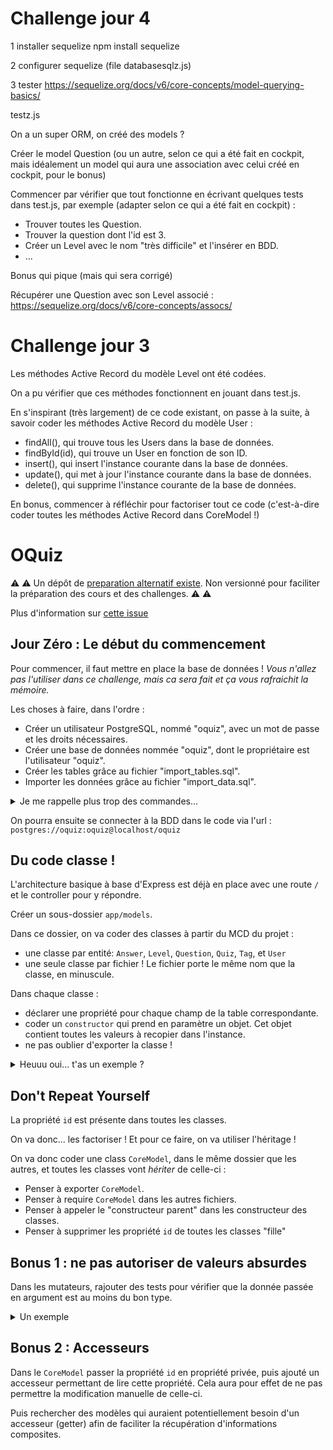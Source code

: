 
# Challenge jour 4

1 installer sequelize
npm install sequelize

2 configurer sequelize
(file databasesqlz.js)

3 tester
https://sequelize.org/docs/v6/core-concepts/model-querying-basics/

testz.js

On a un super ORM, on créé des models ?

Créer le model Question (ou un autre, selon ce qui a été fait en cockpit, mais idéalement un model qui aura une association avec celui créé en cockpit, pour le bonus)

Commencer par vérifier que tout fonctionne en écrivant quelques tests dans test.js, par exemple (adapter selon ce qui a été fait en cockpit) :

*   Trouver toutes les Question.
*   Trouver la question dont l'id est 3.
*   Créer un Level avec le nom "très difficile" et l'insérer en BDD.
*   ...

Bonus qui pique (mais qui sera corrigé)  

Récupérer une Question avec son Level associé : https://sequelize.org/docs/v6/core-concepts/assocs/



# Challenge jour 3

Les méthodes Active Record du modèle Level ont été codées.

On a pu vérifier que ces méthodes fonctionnent en jouant dans test.js.

En s'inspirant (très largement) de ce code existant, on passe à la suite, à savoir coder les méthodes Active Record du modèle User :
*   findAll(), qui trouve tous les Users dans la base de données.
*   findById(id), qui trouve un User en fonction de son ID.
*   insert(), qui insert l'instance courante dans la base de données.
*   update(), qui met à jour l'instance courante dans la base de données.
*   delete(), qui supprime l'instance courante de la base de données.

En bonus, commencer à réfléchir pour factoriser tout ce code (c'est-à-dire coder toutes les méthodes Active Record dans CoreModel !)





# OQuiz

:warning: :warning: Un dépôt de [preparation alternatif existe](https://github.com/O-clock-FS-JS/S05-oquiz/). Non versionné pour faciliter la préparation des cours et des challenges.  :warning: :warning:

Plus d'information sur [cette issue](https://github.com/O-clock-FS-JS/OQuizz/issues/25)

## Jour Zéro : Le début du commencement

Pour commencer, il faut mettre en place la base de données !
*Vous n'allez pas l'utiliser dans ce challenge, mais ca sera fait et ça vous rafraichit la mémoire.*

Les choses à faire, dans l'ordre :

- Créer un utilisateur PostgreSQL, nommé "oquiz", avec un mot de passe et les droits nécessaires.
- Créer une base de données nommée "oquiz", dont le propriétaire est l'utilisateur "oquiz".
- Créer les tables grâce au fichier "import_tables.sql".
- Importer les données grâce au fichier "import_data.sql".

<details>
<summary>Je me rappelle plus trop des commandes...</summary>

---

**Créer un utilisateur PostgreSQL, nommé "oquiz", avec un mot de passe et les droits nécessaires.**

- d'abord se connecter à PostgreSQL en tant que "postgres": `sudo -i -u postgres`, puis `psql`
- Ou directement si cela est déjà configurer dans le `pg_hba.conf` vous pouvez directement untiliser la commande `psql -U postgres`
- puis créer l'utilisateur : `CREATE ROLE oquiz WITH LOGIN PASSWORD 'oquiz';`

**Créer une base de données nommée "oquiz", dont le propriétaire est l'utilisateur "oquiz".**

- puis créer l'utilisateur : `CREATE DATABASE oquiz OWNER oquiz;`

**Créer les tables grâce au fichier "import_tables.sql".**

- `psql -U oquiz -f data/import_tables.sql`

**Importer les données grâce au fichier "import_data.sql".**

- `psql -U oquiz -f data/import_data.sql`

---

</details>

On pourra ensuite se connecter à la BDD dans le code via l'url : `postgres://oquiz:oquiz@localhost/oquiz`

## Du code classe !

L'architecture basique à base d'Express est déjà en place avec une route `/` et le controller pour y répondre.

Créer un sous-dossier `app/models`.

Dans ce dossier, on va coder des classes à partir du MCD du projet :

- une classe par entité: `Answer`, `Level`, `Question`, `Quiz`, `Tag`, et `User`
- une seule classe par fichier ! Le fichier porte le même nom que la classe, en minuscule.

Dans chaque classe :

- déclarer une propriété pour chaque champ de la table correspondante.
- coder un `constructor` qui prend en paramètre un objet. Cet objet contient toutes les valeurs à recopier dans l'instance.
- ne pas oublier d'exporter la classe !

<details>
<summary>Heuuu oui... t'as un exemple ?</summary>

---

Le but, c'est d'arriver à faire ça :

```JS

const monTag = new Tag({
  name: "un super tag",
});
```

On devrait donc avoir un truc dans ce genre :

```JS
class Tag {

  id;
  name;
  
  constructor(obj) {
    this.id = obj.id;
    this.name = obj.name;
  }

};
```

---

</details>

## Don't Repeat Yourself

La propriété `id` est présente dans toutes les classes.

On va donc... les factoriser ! Et pour ce faire, on va utiliser l'héritage !

On va donc coder une class `CoreModel`, dans le même dossier que les autres, et toutes les classes vont _hériter_ de celle-ci :

- Penser à exporter `CoreModel`.
- Penser à require `CoreModel` dans les autres fichiers.
- Penser à appeler le "constructeur parent" dans les constructeur des classes.
- Penser à supprimer les propriété `id` de toutes les classes "fille"

## Bonus 1 : ne pas autoriser de valeurs absurdes

Dans les mutateurs, rajouter des tests pour vérifier que la donnée passée en argument est au moins du bon type.

<details>
<summary>Un exemple</summary>

```js
class Tag … {

  name;

  constructor(obj) {

    …

    if(typeof obj.name !== 'string') {
      throw Error("Tag name must be a string!");
      // on "lève" une erreur => ça arrête tout !
    }

    this.name = obj.name;

  }

};
```

</details>

## Bonus 2 : Accesseurs

Dans le `CoreModel` passer la propriété `id` en propriété privée, puis ajouté un accesseur permettant de lire cette propriété. Cela aura pour effet de ne pas permettre la modification manuelle de celle-ci.

Puis rechercher des modèles qui auraient potentiellement besoin d'un accesseur (getter) afin de faciliter la récupération d'informations composites.
